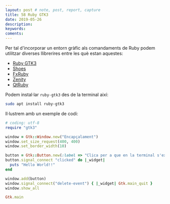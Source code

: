 ```yaml
---
layout: post # note, post, report, capture
title: 58 Ruby GTK3
date: 2019-05-26
description: 
keywords: 
coments: 
---
```


Per tal d'incorporar un entorn gràfic als comandaments de Ruby podem utilitzar diverses llibrerires entre les què estan aquestes:

- [Ruby GTK3](https://github.com/cedlemo/ruby-gtk3-tutorial)
- [Shoes](http://shoesrb.com/)
- [FxRuby](http://shoesrb.com/)
- [Zenity](https://wiki.gnome.org/action/show/Projects/Zenity?action=show&redirect=Zenity)
- [QtRuby](https://techbase.kde.org/Languages/Ruby)


Podem instal·lar `ruby-gtk3` des de la terminal així:

```bash
sudo apt install ruby-gtk3
```

Il·lustrem amb un exemple de codi:

```ruby
# coding: utf-8
require "gtk3"

window = Gtk::Window.new("Encapçalament")
window.set_size_request(400, 400)
window.set_border_width(10)

button = Gtk::Button.new(:label => "Clica per a que en la terminal s'excriga 'Hello World'")
button.signal_connect "clicked" do |_widget|
  puts "Hello World!!"
end

window.add(button)
window.signal_connect("delete-event") { |_widget| Gtk.main_quit }
window.show_all

Gtk.main
```